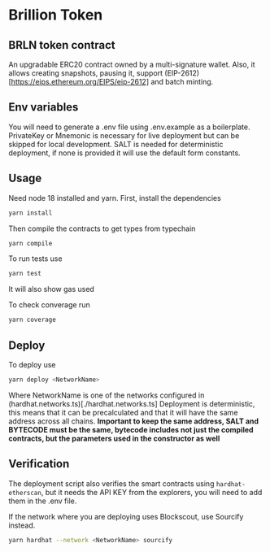 # Brillion Token

## BRLN token contract
An upgradable ERC20 contract owned by a multi-signature wallet. Also, it allows creating snapshots, pausing it, support (EIP-2612)[https://eips.ethereum.org/EIPS/eip-2612] and batch minting.

## Env variables
You will need to generate a .env file using .env.example as a boilerplate. PrivateKey or Mnemonic is necessary for live deployment but can be skipped for local development. SALT is needed for deterministic deployment, if none is provided it will use the default form constants.

## Usage
Need node 18 installed and yarn.
First, install the dependencies
```bash
yarn install
```

Then compile the contracts to get types from typechain
```bash
yarn compile
```

To run tests use
```bash
yarn test
```
It will also show gas used

To check converage run
```bash
yarn coverage
```

## Deploy
To deploy use
```bash
yarn deploy <NetworkName>
```
Where NetworkName is one of the networks configured in (hardhat.networks.ts)[./hardhat.networks.ts]
Deployment is deterministic, this means that it can be precalculated and that it will have the same address across all chains.
**Important to keep the same address, SALT and BYTECODE must be the same, bytecode includes not just the compiled contracts, but the parameters used in the constructor as well**

## Verification
The deployment script also verifies the smart contracts using `hardhat-etherscan`, but it needs the API KEY from the explorers, you will need to add them in the .env file.

If the network where you are deploying uses Blockscout, use Sourcify instead.
```bash
yarn hardhat --network <NetworkName> sourcify
```
